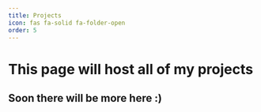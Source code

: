 ```yaml
---
title: Projects
icon: fas fa-solid fa-folder-open
order: 5
---
```


# This page will host all of my projects
## Soon there will be more here :)
